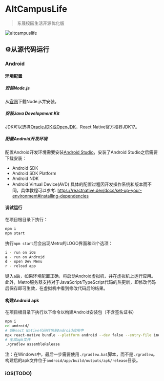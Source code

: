 # AltCampusLife 
> 东晟校园生活开源优化版

![altcampuslife](https://github.com/user-attachments/assets/e73f16d8-121c-4a3f-8c86-881eefa9469b)


## ⚙从源代码运行
### Android
#### 环境配置
##### 安装Node.js
从[官网](https://nodejs.org/en/download/package-manager)下载Node.js并安装。
##### 安装Java Development Kit
JDK可以选择[OracleJDK](https://www.oracle.com/in/java/technologies/downloads/)或[OpenJDK](https://openjdk.org/)，React Native官方推荐JDK17。
##### 配置Android开发环境
配置Android开发环境需要安装[Android Studio](https://developer.android.com/studio)，安装了Android Studio之后需要下载安装：
- Android SDK
- Android SDK Platform
- Android NDK
- Android Virtual Device(AVD)
具体的配置过程因开发操作系统和版本而不同，具体教程可以参考: https://reactnative.dev/docs/set-up-your-environment#installing-dependencies

#### 调试运行
在项目根目录下执行：
```sh
npm i
npm start
```
执行`npm start`后会出现Metro的LOGO界面和四个选项：
```sh
i - run on iOS
a - run on Android
d - open Dev Menu
r - reload app
```
键入`a`后，如果环境配置正确，将启动Android虚拟机，并在虚拟机上运行应用。此外，Metro服务器支持对于JavaScript/TypeScript代码的热更新，即修改代码后保存即可生效，在虚拟机中看到修改代码后的结果。

#### 构建Android apk 
在项目根目录下执行以下命令以构建Android安装包（不含签名证书）
```sh
npm i
cd android/
# 将React Native代码打包到Android应用中
npx react-native bundle --platform android --dev false --entry-file index.js --bundle-output android/app/src/main/assets/index.android.bundle --assets-dest android/app/src/main/res
# 生成apk文件
./gradlew assembleRelease 
```
注：在Windows中，最后一步需要使用`./gradlew.bat`脚本，而不是`./gradlew`。
构建后的apk文件位于`android/app/build/outputs/apk/release`目录。

### iOS(TODO)
